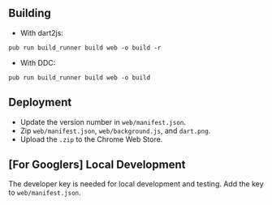 ## Building

- With dart2js:

```
pub run build_runner build web -o build -r
```

- With DDC:

```
pub run build_runner build web -o build
```

## Deployment

- Update the version number in `web/manifest.json`.
- Zip `web/manifest.json`, `web/background.js`, and `dart.png`.
- Upload the `.zip` to the Chrome Web Store.

## [For Googlers] Local Development

The developer key is needed for local development and testing. Add the key to `web/manifest.json`.